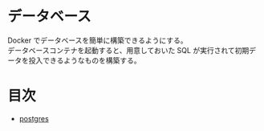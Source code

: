 # データベース

Docker でデータベースを簡単に構築できるようにする。  
データベースコンテナを起動すると、用意しておいた SQL が実行されて初期データを投入できるようなものを構築する。

# 目次

- [postgres](./postgres)
